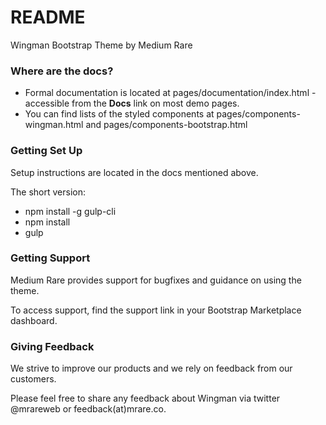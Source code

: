 # README #

Wingman Bootstrap Theme by Medium Rare

### Where are the docs? ###

* Formal documentation is located at pages/documentation/index.html - accessible from the **Docs** link on most demo pages.
* You can find lists of the styled components at pages/components-wingman.html and pages/components-bootstrap.html

### Getting Set Up ###

Setup instructions are located in the docs mentioned above.

The short version:

* npm install -g gulp-cli
* npm install
* gulp

### Getting Support ###

Medium Rare provides support for bugfixes and guidance on using the theme.

To access support, find the support link in your Bootstrap Marketplace dashboard.

### Giving Feedback ###

We strive to improve our products and we rely on feedback from our customers.

Please feel free to share any feedback about Wingman via twitter @mrareweb or feedback(at)mrare.co.
